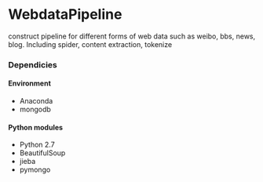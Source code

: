 WebdataPipeline
===============

construct pipeline for different forms of web data such as weibo, bbs, news, blog. Including spider, content extraction, tokenize

### Dependicies

#### Environment
* Anaconda
* mongodb

#### Python modules
* Python 2.7
* BeautifulSoup
* jieba
* pymongo

